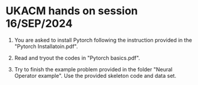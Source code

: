 # UKACM hands on session 16/SEP/2024 

1. You are asked to install Pytorch following the instruction provided in the "Pytorch Installatoin.pdf".

2. Read and tryout the codes in "Pytorch basics.pdf". 

3. Try to finish the example problem provided in the folder "Neural Operator example". Use the provided skeleton code and data set. 
